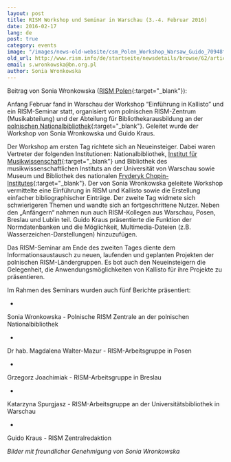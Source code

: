 ```yaml
---
layout: post
title: RISM Workshop und Seminar in Warschau (3.-4. Februar 2016)
date: 2016-02-17
lang: de
post: true
category: events
image: "/images/news-old-website/csm_Polen_Workshop_Warsaw_Guido_70948f15f8.jpg"
old_url: http://www.rism.info/de/startseite/newsdetails/browse/62/article/64/rism-workshop-and-seminar-in-warsaw-february-3-4-2016.html
email: s.wronkowska@bn.org.pl
author: Sonia Wronkowska
---
```


Beitrag von Sonia Wronkowska ([RISM Polen](http://rism.info/?id=145){:target="_blank"}):

Anfang Februar fand in Warschau der Workshop “Einführung in Kallisto” und ein RISM-Seminar statt, organisiert vom polnischen RISM-Zentrum (Musikabteilung) und der Abteilung für Bibliothekarausbildung an der [polnischen Nationalbibliothek](http://bn.org.pl/en/){:target="_blank"}. Geleitet wurde der Workshop von Sonia Wronkowska und Guido Kraus.

Der Workshop am ersten Tag richtete sich an Neueinsteiger. Dabei waren Vertreter der folgenden Institutionen: Nationalbibliothek, [Institut für Musikwissenschaft](http://www.imuz.uw.edu.pl/index.php/en/){:target="_blank"} und Bibliothek des musikwissenschaftlichen Instituts an der Universität von Warschau sowie Museum und Bibliothek des nationalen [Fryderyk Chopin-Institutes](http://www.chopin.pl/nifc.en.html){:target="_blank"}. Der von Sonia Wronkowska geleitete Workshop vermittelte eine Einführung in RISM und Kallisto sowie die Erstellung einfacher bibliographischer Einträge. Der zweite Tag widmete sich schwierigeren Themen und wandte sich an fortgeschrittene Nutzer. Neben den „Anfängern“ nahmen nun auch RISM-Kollegen aus Warschau, Posen, Breslau und Lublin teil. Guido Kraus präsentierte die Funktion der Normdatenbanken und die Möglichkeit, Multimedia-Dateien (z.B. Wasserzeichen-Darstellungen) hinzuzufügen.

Das RISM-Seminar am Ende des zweiten Tages diente dem Informationsaustausch zu neuen, laufenden und geplanten Projekten der polnischen RISM-Ländergruppen. Es bot auch den Neueinsteigern die Gelegenheit, die Anwendungsmöglichkeiten von Kallisto für ihre Projekte zu präsentieren.

Im Rahmen des Seminars wurden auch fünf Berichte präsentiert:

-

Sonia Wronkowska - Polnische RISM Zentrale an der polnischen Nationalbibliothek

-

Dr hab. Magdalena Walter-Mazur - RISM-Arbeitsgruppe in Posen

-

Grzegorz Joachimiak - RISM-Arbeitsgruppe in Breslau

-

Katarzyna Spurgjasz - RISM-Arbeitsgruppe an der Universitätsbibliothek in Warschau

-

Guido Kraus - RISM Zentralredaktion

_Bilder mit freundlicher Genehmigung von Sonia Wronkowska_



